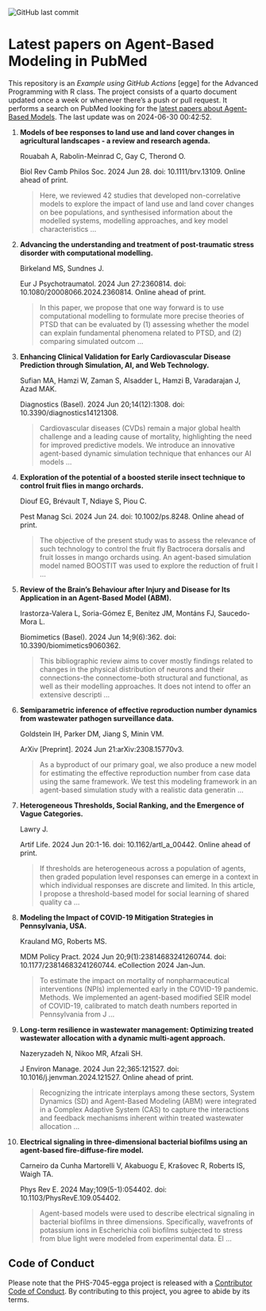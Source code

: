 ![GitHub last
commit](https://img.shields.io/github/last-commit/UofUEpiBio/PHS-7045-egga.png)

# Latest papers on Agent-Based Modeling in PubMed

This repository is an *Example using GitHub Actions* \[egge\] for the
Advanced Programming with R class. The project consists of a quarto
document updated once a week or whenever there’s a push or pull request.
It performs a search on PubMed looking for the <a
href="https://pubmed.ncbi.nlm.nih.gov/?term=agent-based+model&amp;sort=date"
target="_blank">latest papers about Agent-Based Models</a>. The last
update was on 2024-06-30 00:42:52.

<div class="cell">

</div>

1.  **Models of bee responses to land use and land cover changes in
    agricultural landscapes - a review and research agenda.**

    Rouabah A, Rabolin-Meinrad C, Gay C, Therond O.

    Biol Rev Camb Philos Soc. 2024 Jun 28. doi: 10.1111/brv.13109.
    Online ahead of print.

    > Here, we reviewed 42 studies that developed non-correlative models
    > to explore the impact of land use and land cover changes on bee
    > populations, and synthesised information about the modelled
    > systems, modelling approaches, and key model characteristics …

2.  **Advancing the understanding and treatment of post-traumatic stress
    disorder with computational modelling.**

    Birkeland MS, Sundnes J.

    Eur J Psychotraumatol. 2024 Jun 27:2360814. doi:
    10.1080/20008066.2024.2360814. Online ahead of print.

    > In this paper, we propose that one way forward is to use
    > computational modelling to formulate more precise theories of PTSD
    > that can be evaluated by (1) assessing whether the model can
    > explain fundamental phenomena related to PTSD, and (2) comparing
    > simulated outcom …

3.  **Enhancing Clinical Validation for Early Cardiovascular Disease
    Prediction through Simulation, AI, and Web Technology.**

    Sufian MA, Hamzi W, Zaman S, Alsadder L, Hamzi B, Varadarajan J,
    Azad MAK.

    Diagnostics (Basel). 2024 Jun 20;14(12):1308. doi:
    10.3390/diagnostics14121308.

    > Cardiovascular diseases (CVDs) remain a major global health
    > challenge and a leading cause of mortality, highlighting the need
    > for improved predictive models. We introduce an innovative
    > agent-based dynamic simulation technique that enhances our AI
    > models …

4.  **Exploration of the potential of a boosted sterile insect technique
    to control fruit flies in mango orchards.**

    Diouf EG, Brévault T, Ndiaye S, Piou C.

    Pest Manag Sci. 2024 Jun 24. doi: 10.1002/ps.8248. Online ahead of
    print.

    > The objective of the present study was to assess the relevance of
    > such technology to control the fruit fly Bactrocera dorsalis and
    > fruit losses in mango orchards using. An agent-based simulation
    > model named BOOSTIT was used to explore the reduction of fruit l …

5.  **Review of the Brain’s Behaviour after Injury and Disease for Its
    Application in an Agent-Based Model (ABM).**

    Irastorza-Valera L, Soria-Gómez E, Benitez JM, Montáns FJ,
    Saucedo-Mora L.

    Biomimetics (Basel). 2024 Jun 14;9(6):362. doi:
    10.3390/biomimetics9060362.

    > This bibliographic review aims to cover mostly findings related to
    > changes in the physical distribution of neurons and their
    > connections-the connectome-both structural and functional, as well
    > as their modelling approaches. It does not intend to offer an
    > extensive descripti …

6.  **Semiparametric inference of effective reproduction number dynamics
    from wastewater pathogen surveillance data.**

    Goldstein IH, Parker DM, Jiang S, Minin VM.

    ArXiv \[Preprint\]. 2024 Jun 21:arXiv:2308.15770v3.

    > As a byproduct of our primary goal, we also produce a new model
    > for estimating the effective reproduction number from case data
    > using the same framework. We test this modeling framework in an
    > agent-based simulation study with a realistic data generatin …

7.  **Heterogeneous Thresholds, Social Ranking, and the Emergence of
    Vague Categories.**

    Lawry J.

    Artif Life. 2024 Jun 20:1-16. doi: 10.1162/artl_a\_00442. Online
    ahead of print.

    > If thresholds are heterogeneous across a population of agents,
    > then graded population level responses can emerge in a context in
    > which individual responses are discrete and limited. In this
    > article, I propose a threshold-based model for social learning of
    > shared quality ca …

8.  **Modeling the Impact of COVID-19 Mitigation Strategies in
    Pennsylvania, USA.**

    Krauland MG, Roberts MS.

    MDM Policy Pract. 2024 Jun 20;9(1):23814683241260744. doi:
    10.1177/23814683241260744. eCollection 2024 Jan-Jun.

    > To estimate the impact on mortality of nonpharmaceutical
    > interventions (NPIs) implemented early in the COVID-19 pandemic.
    > Methods. We implemented an agent-based modified SEIR model of
    > COVID-19, calibrated to match death numbers reported in
    > Pennsylvania from J …

9.  **Long-term resilience in wastewater management: Optimizing treated
    wastewater allocation with a dynamic multi-agent approach.**

    Nazeryzadeh N, Nikoo MR, Afzali SH.

    J Environ Manage. 2024 Jun 22;365:121527. doi:
    10.1016/j.jenvman.2024.121527. Online ahead of print.

    > Recognizing the intricate interplays among these sectors, System
    > Dynamics (SD) and Agent-Based Modeling (ABM) were integrated in a
    > Complex Adaptive System (CAS) to capture the interactions and
    > feedback mechanisms inherent within treated wastewater allocation
    > …

10. **Electrical signaling in three-dimensional bacterial biofilms using
    an agent-based fire-diffuse-fire model.**

    Carneiro da Cunha Martorelli V, Akabuogu E, Krašovec R, Roberts IS,
    Waigh TA.

    Phys Rev E. 2024 May;109(5-1):054402. doi:
    10.1103/PhysRevE.109.054402.

    > Agent-based models were used to describe electrical signaling in
    > bacterial biofilms in three dimensions. Specifically, wavefronts
    > of potassium ions in Escherichia coli biofilms subjected to stress
    > from blue light were modeled from experimental data. El …

## Code of Conduct

Please note that the PHS-7045-egga project is released with a
[Contributor Code of
Conduct](https://contributor-covenant.org/version/2/1/CODE_OF_CONDUCT.html).
By contributing to this project, you agree to abide by its terms.
